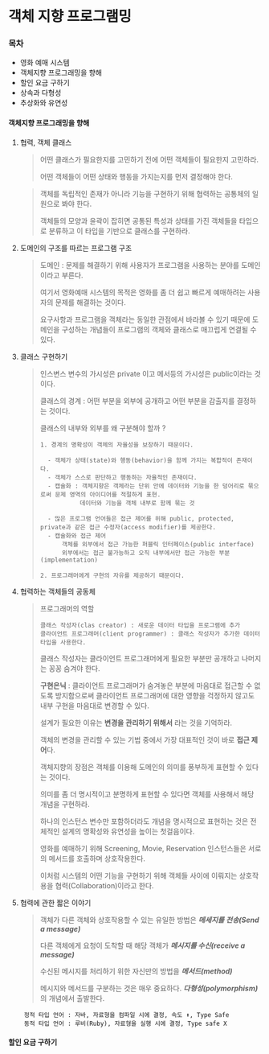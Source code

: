객체 지향 프로그램밍
===

### 목차

- 영화 예매 시스템
- 객체지향 프로그래밍을 향해
- 할인 요금 구하기
- 상속과 다형성
- 추상화와 유연성

#### 객체지향 프로그래밍을 향해

1. 협력, 객체 클래스
   > 어떤 클래스가 필요한지를 고민하기 전에 어떤 객체들이 필요한지 고민하라.
   >
   > 어떤 객체들이 어떤 상태와 행동을 가지는지를 먼저 결정해야 한다.

   > 객체를 독립적인 존재가 아니라 기능을 구현하기 위해 협력하는 공통체의 일원으로 봐야 한다.
   >
   > 객체들의 모양과 윤곽이 잡히면 공통된 특성과 상태를 가진 객체들을 타입으로 분류하고 이 타입을 기반으로 클래스를 구현하라.
2. 도메인의 구조를 따르는 프로그램 구조
   > 도메인 : 문제를 해결하기 위해 사용자가 프로그램을 사용하는 분야를 도메인이라고 부른다.
   >
   > 여기서 영화예매 시스템의 목적은 영화를 좀 더 쉽고 빠르게 예매하려는 사용자의 문제를 해결하는 것이다.
   >
   > 요구사항과 프로그램을 객체라는 동일한 관점에서 바라볼 수 있기 때문에 도메인을 구성하는 개념들이 프로그램의 객체와 클래스로 매끄럽게 연결될 수 있다.
3. 클래스 구현하기
   > 인스변스 변수의 가시성은 private 이고 메서등의 가시성은 public이라는 것이다.
   >
   > 클래스의 경계 : 어떤 부분을 외부에 공개하고 어떤 부분을 감출지를 결정하는 것이다.
   >
   > 클래스의 내부와 외부를 왜 구분해야 할까 ?
   >
   > ```
    > 1. 경계의 명확성이 객체의 자율성을 보장하기 때문이다.
    >   
    >   - 객체가 상태(state)와 행동(behavior)을 함께 가지는 복합적이 존재이다.
    >   - 객체가 스스로 판단하고 행동하는 자율적인 존재이다.
    >   - 캡슐화 : 객체지향은 객체라는 단위 안에 데이터와 기능을 한 덩어리로 묶으로써 문제 영역의 아이디어를 적절하게 표현.
    >            데이터와 기능을 객체 내부로 함께 묶는 것
    > 
    >   - 많은 프로그램 언어들은 접근 제어를 위해 public, protected, private과 같은 접근 수정자(access modifier)를 제공한다.
    >   - 캡슐화와 접근 제어
    >       객체를 외부에서 접근 가능한 퍼블릭 인터페이스(public interface)
    >       외부에서는 접근 불가능하고 오직 내부에서만 접근 가능한 부분(implementation)
    >    
    > 2. 프로그래머에게 구현의 자유를 제공하기 때문이다.
    > 
    > ```
4. 협력하는 객체들의 공동체
    > 프로그래머의 역할
    > ```
    > 클래스 작성자(clas creator) : 새로운 데이터 타입을 프로그램에 추가
    > 클라이언트 프로그래머(client programmer) : 클래스 작성자가 추가한 데이터 타입을 사용한다.
    > ```
    > 클래스 작성자는 클라이언트 프로그래머에게 필요한 부분만 공개하고 나머지는 꽁꽁 숨겨야 한다.
    >
    > **구현은닉** : 클라이언트 프로그래머가 숨겨놓은 부분에 마음대로 접근할 수 없도록 방지함으로써 
    > 클라이언트 프로그래머에 대한 영향을 걱정하지 않고도 내부 구현을 마음대로 변경할 수 있다.
    > 
    > 설계가 필요한 이유는 **변경을 관리하기 위해서** 라는 것을 기억하라. 
    > 
    > 객체의 변경을 관리할 수 있는 기법 중에서 가장 대표적인 것이 바로 **접근 제어**다.
    >
    > 객체지향의 장점은 객체를 이용해 도메인의 의미를 풍부하게 표현할 수 있다는 것이다.
    > 
    > 의미를 좀 더 명시적이고 분명하게 표현할 수 있다면 객체를 사용해서 해당 개념을 구현하라.
    > 
    > 하나의 인스턴스 변수만 포함하더라도 개념을 명시적으로 표현하는 것은 전체적인 설계의 명확성와 유연성을 높이는 첫걸음이다.
    >
    > 영화를 예매하기 위해 Screening, Movie, Reservation 인스턴스들은 서로의 메서드를 호출하며 상호작용한다.
    > 
    > 이처럼 시스템의 어떤 기능을 구현하기 위해 객체들 사이에 이뤄지는 상호작용을 협력(Collaboration)이라고 한다. 
5. 협력에 관한 짧은 이야기
    > 객체가 다른 객체와 상호작용할 수 있는 유일한 방법은 ***메세지를 전송(Send a message)***
    > 
    > 다른 객체에게 요청이 도착할 때 해당 객체가 ***메시지를 수신(receive a message)***
    > 
    > 수신된 메시지를 처리하기 위한 자신만의 방법을 ***메서드(method)***
    >
    > 메시지와 메서드를 구분하는 것은 매우 중요하다. ***다형성(polymorphism)*** 의 개념에서 출발한다.
    >
   ```
    정적 타입 언어 : 자바, 자료형을 컴파일 시에 결정, 속도 ⬆, Type Safe 
    동적 타입 언어 : 루비(Ruby), 자료형을 실행 시에 결정, Type safe X
   ```
    
#### 할인 요금 구하기
    